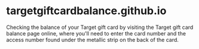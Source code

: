 # targetgiftcardbalance.github.io
Checking the balance of your Target gift card by visiting the Target gift card balance page online, where you'll need to enter the card number and the access number found under the metallic strip on the back of the card. 
